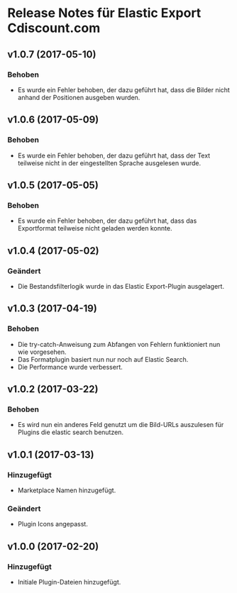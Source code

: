 # Release Notes für Elastic Export Cdiscount.com

## v1.0.7 (2017-05-10)

### Behoben
- Es wurde ein Fehler behoben, der dazu geführt hat, dass die Bilder nicht anhand der Positionen ausgeben wurden.

## v1.0.6 (2017-05-09)

### Behoben
- Es wurde ein Fehler behoben, der dazu geführt hat, dass der Text teilweise nicht in der eingestellten Sprache ausgelesen wurde.

## v1.0.5 (2017-05-05)

### Behoben
- Es wurde ein Fehler behoben, der dazu geführt hat, dass das Exportformat teilweise nicht geladen werden konnte.

## v1.0.4 (2017-05-02)

### Geändert
- Die Bestandsfilterlogik wurde in das Elastic Export-Plugin ausgelagert.

## v1.0.3 (2017-04-19)

### Behoben
- Die try-catch-Anweisung zum Abfangen von Fehlern funktioniert nun wie vorgesehen.
- Das Formatplugin basiert nun nur noch auf Elastic Search.
- Die Performance wurde verbessert.

## v1.0.2 (2017-03-22)

### Behoben
- Es wird nun ein anderes Feld genutzt um die Bild-URLs auszulesen für Plugins die elastic search benutzen.

## v1.0.1 (2017-03-13)

### Hinzugefügt
- Marketplace Namen hinzugefügt.

### Geändert
- Plugin Icons angepasst.

## v1.0.0 (2017-02-20)

### Hinzugefügt
- Initiale Plugin-Dateien hinzugefügt.